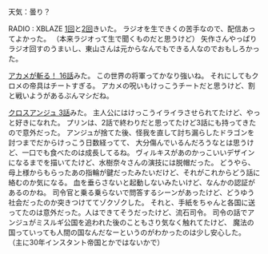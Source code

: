 天気：曇り？

RADIO : XBLAZE [1回](http://www.nicovideo.jp/watch/1413869647)と[2回](http://www.nicovideo.jp/watch/1413871508)きいた。
ラジオを生できくの苦手なので、配信あってよかった。
（本来ラジオって生で聞くものだと思うけど）
矢作さんやっぱりラジオ回すのうまいし、東山さんは元からなんでもできる人なのでおもしろかった。

[アカメが斬る！ 16話](http://www.nicovideo.jp/watch/1413513259)みた。
この世界の将軍ってかなり強いね。
それにしてもクロメの帝具はチートすぎる。
アカメの呪いもけっこうチートだと思うけど、割と戦いようがあるぶんマシだね。

[クロスアンジュ 3話](http://www.b-ch.com/ttl/index.php?ttl_c=4312&mvc=2_0_232099_1)みた。
主人公にはけっこうイライラさせられてたけど、やっと好きになれた。
プリンは、2話で終わりだと思ってたけど3話にも持ってきたので意外だった。
アンジュが捨てた後、怪我を直して討ち漏らしたドラゴンを討つまでだからけっこう日数経ってて、
大分傷んでいるんだろうなとは思うけど、一口でも食べたのは成長してるね。
ヴィルキスがあのかっこいいデザインになるまでを描いてたけど、水樹奈々さんの演技には脱帽だった。
どうやら、母上様からもらったあの指輪が鍵だったみたいだけど、それがこれからどう話に絡むのか気になる。
血を垂らさないと起動しないみたいけど、なんかの認証があるのかね。
司令官と乗る乗らないで問答するシーンがあったけど、どうゆう社会だったのか突きつけててゾクゾクした。
それと、手紙をちゃんと各国に送ってたのは意外だった。人はできてそうだったけど、流石司令。
司令の話でアンジュがミスルギ公国を追われた後のこともさり気なく触れてたけど、
魔法の国っていっても人間の国なんだなーというのがわかったのは少し安心した。
（主に30年インスタント帝国とかではないかで）
